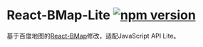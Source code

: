 # React-BMap-Lite [![npm version](https://img.shields.io/npm/v/react-bmap-lite.svg)](https://www.npmjs.com/package/react-bmap-lite)

基于百度地图的[React-BMap](https://github.com/huiyan-fe/react-bmap)修改，适配JavaScript API Lite。